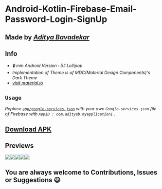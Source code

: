 # Android-Kotlin-Firebase-Email-Password-Login-SignUp
## Made by [_**Aditya Bavadekar**_](https://github.com/AdityaBavadekar)
## Info
- _🔒 min Android Version : 5.1 Lollipop_
- _Implementation of Theme is  of MDC(Material Design Components)'s Dark Theme_
- [_visit material.io_](https://material.io)
## ```Usage```
_Replace [```app/google-services.json```](https://github.com/AdityaBavadekar/Android-Kotlin-Firebase-Email-Password-Login-SignUp/blob/main/app/google-services.json) with your own ```Google-services.json``` file of Firebase with ```AppID : com.adityab.myapplication1``` ._
## [Download APK](https://github.com/AdityaBavadekar/Android-Kotlin-Firebase-Email-Password-Login-SignUp/blob/main/My%20App1.apk)
## Previews
![](https://github.com/AdityaBavadekar/Android-Kotlin-Firebase-Email-Password-Login-SignUp/blob/main/Screenshot_20210814-190056_My%20Application1.jpg)![](https://github.com/AdityaBavadekar/Android-Kotlin-Firebase-Email-Password-Login-SignUp/blob/main/Screenshot_20210814-190324_My%20Application1.jpg)![](https://github.com/AdityaBavadekar/Android-Kotlin-Firebase-Email-Password-Login-SignUp/blob/main/Screenshot_20210814-190203_My%20Application1.jpg)![](https://github.com/AdityaBavadekar/Android-Kotlin-Firebase-Email-Password-Login-SignUp/blob/main/Screenshot_20210814-190212_My%20Application1.jpg)![](https://github.com/AdityaBavadekar/Android-Kotlin-Firebase-Email-Password-Login-SignUp/blob/main/Screenshot_20210814-190304_My%20Application1.jpg)

## You are always welcome to Contributions, Issues or Suggestions 😃
